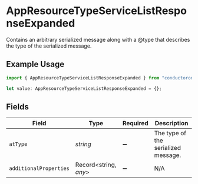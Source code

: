 # AppResourceTypeServiceListResponseExpanded

Contains an arbitrary serialized message along with a @type that describes the type of the serialized message.

## Example Usage

```typescript
import { AppResourceTypeServiceListResponseExpanded } from "conductorone-sdk-typescript/sdk/models/shared";

let value: AppResourceTypeServiceListResponseExpanded = {};
```

## Fields

| Field                               | Type                                | Required                            | Description                         |
| ----------------------------------- | ----------------------------------- | ----------------------------------- | ----------------------------------- |
| `atType`                            | *string*                            | :heavy_minus_sign:                  | The type of the serialized message. |
| `additionalProperties`              | Record<string, *any*>               | :heavy_minus_sign:                  | N/A                                 |